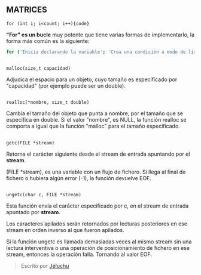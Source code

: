 ## MATRICES
`for (int i; i<count; i++){code}`  

**"For" es un bucle** muy potente que tiene varias formas de implementarlo, la forma más común es la siguiente: 
```sh
for ('Inicia declarando la variable'; 'Crea una condición a modo de límite'; 'Incrementa la variable declarada')
```
##

`malloc(size_t capacidad)`  

Adjudica el espacio para un objeto, cuyo tamaño es especificado por "capacidad" (por ejemplo puede ser un double). 

##


`realloc(*nombre, size_t double)`   

Cambia el tamaño del objeto que punta a nombre, por el tamaño que se especifica en double. Si el valor "nombre", es NULL, la función realloc se comporta a igual que la función "malloc" para el tamaño especificado.

##

` getc(FILE *stream) `  

Retorna el carácter siguiente desde el stream de entrada apuntando por el **stream**.  

(FILE *stream), es una variable con un flujo de fichero. Si llega al final de fichero o hubiera algún error (-1), la función devuelve EOF.

##

` ungetc(char c, FILE *stream) `  

Esta función envía el carácter especificado por c, en el stream de entrada apuntado por **stream**.  

Los caracteres apilados serán retornados por lecturas posteriores en ese stream en orden inverso al que fueron apilados.  

Si la función ungetc es llamada demasiadas veces al mismo stream sin una lectura interventiva o una operación de posicionamiento de fichero en ese stream, entonces la operación falla. Tornando al valor EOF.

> Escrito por [Jéluchu](https://http://jeluchu.github.io/)

